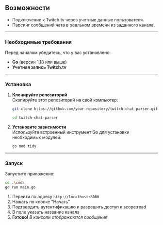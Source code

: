 ## Возможности

- Подключение к Twitch.tv через учетные данные пользователя.
- Парсинг сообщений чата в реальном времени из заданного канала.

---

### Необходимые требования
Перед началом убедитесь, что у вас установлено:

- **Go** (версии 1.18 или выше)
- **Учетная запись Twitch.tv**

---

### Установка

1. **Клонируйте репозиторий**  
   Скопируйте этот репозиторий на свой компьютер:
   ```bash
   git clone https://github.com/your-repository/twitch-chat-parser.git

   cd twitch-chat-parser
   ```

2. **Установите зависимости**  
Используйте встроенный инструмент Go для установки необходимых модулей:
    ```bash
    go mod tidy
    ```

---

### Запуск
Запустите приложение:
```bash
cd .\cmd\
go run main.go
```

1. Перейти по адресу ```http://localhost:8080```
2. Нажать по кнопке "Начать"
3. Подтвердить аутентификацию и разрешить доступ к scope:read
4. В поле указать название канала 
5. **Готово!** _В консоли отображаются сообщения_
